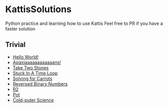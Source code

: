 # KattisSolutions
Python practice and learning how to use Kattis
Feel free to PR if you have a faster solution

## Trivial
* [Hello World!](https://github.com/Josephine-Chen/KattisSolutions/blob/master/hello.py)
* [Apaxiaaaaaaaaaaaans!](https://github.com/Josephine-Chen/KattisSolutions/blob/master/apaxiaaans.py)
* [Take Two Stones](https://github.com/Josephine-Chen/KattisSolutions/blob/master/twostones.py)
* [Stuck In A Time Loop](https://github.com/Josephine-Chen/KattisSolutions/blob/master/timeloop.py)
* [Solving for Carrots](https://github.com/Josephine-Chen/KattisSolutions/blob/master/carrots.py)
* [Reversed Binary Numbers](https://github.com/Josephine-Chen/KattisSolutions/blob/master/reversebinary.py)
* [R2](https://github.com/Josephine-Chen/KattisSolutions/blob/master/r2.py)
* [Pot](https://github.com/Josephine-Chen/KattisSolutions/blob/master/pot.py)
* [Cold-puter Science](https://github.com/Josephine-Chen/KattisSolutions/blob/master/cold.py)
